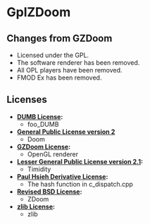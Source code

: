 GplZDoom
========

Changes from GZDoom
-------------------

* Licensed under the GPL.
* The software renderer has been removed.
* All OPL players have been removed.
* FMOD Ex has been removed.

Licenses
--------

* **[DUMB License](http://dumb.sourceforge.net/index.php?page=licences "DUMB - Dynamic Universal Music Bibliotheque"):**
  * foo_DUMB
* **[General Public License version 2](https://www.gnu.org/licenses/old-licenses/gpl-2.0.html "GNU General Public License v2.0 - GNU Project - Free Software Foundation")**
  * Doom
* **[GZDoom License](https://github.com/LavenderMoon/gzdoom/blob/GplZDoom/docs/GZDoom%20License.md "GZDoom License"):**
  * OpenGL renderer
* **[Lesser General Public License version 2.1](https://www.gnu.org/licenses/old-licenses/lgpl-2.1.html "GNU Lesser General Public License v2.1 - GNU Project - Free Software Foundation"):**
  * Timidity
* **[Paul Hsieh Derivative License](http://www.azillionmonkeys.com/qed/weblicense.html "Paul Hsieh's web licences"):**
  * The hash function in c_dispatch.cpp
* **[Revised BSD License](http://opensource.org/licenses/BSD-3-Clause "The BSD 3-Clause License | Open Source Initiative"):**
  * ZDoom
* **[zlib License](http://www.zlib.net/zlib_license.html "zlib License"):**
  * zlib

